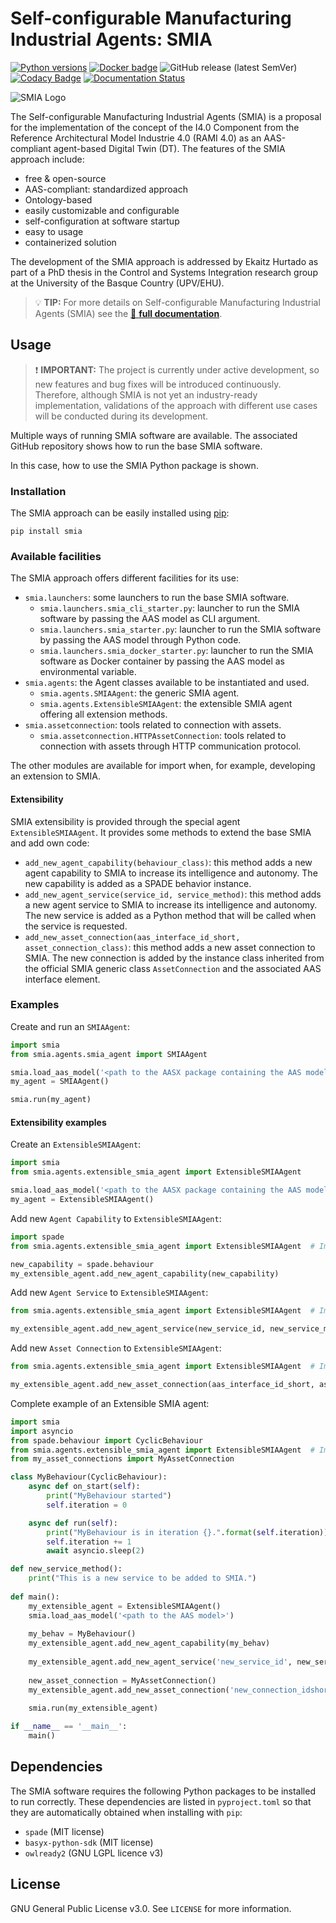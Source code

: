 # Self-configurable Manufacturing Industrial Agents: SMIA 

[![Python versions](https://img.shields.io/pypi/pyversions/smia.svg)](https://pypi.org/project/smia/) [![Docker badge](https://img.shields.io/docker/pulls/ekhurtado/smia.svg)](https://hub.docker.com/r/ekhurtado/smia/) ![GitHub release (latest SemVer)](https://img.shields.io/github/v/release/ekhurtado/SMIA?sort=semver) [![Codacy Badge](https://app.codacy.com/project/badge/Grade/e87506fff1bb4a438c20e11bb7295f51)](https://app.codacy.com/gh/ekhurtado/SMIA/dashboard?utm_source=gh&utm_medium=referral&utm_content=&utm_campaign=Badge_grade) [![Documentation Status](https://readthedocs.org/projects/smia/badge/?version=latest)](https://smia.readthedocs.io/en/latest/)


![SMIA Logo](https://raw.githubusercontent.com/ekhurtado/SMIA/refs/heads/main/images/SMIA_logo_positive.png "SMIA main logo")

[//]: # (The logo image need to be obtained externally)

[//]: # (//Dependiendo del modo de GitHub oscuro o claro se añade una imagen u otra&#41;)

The Self-configurable Manufacturing Industrial Agents (SMIA) is a proposal for the implementation of the concept of the I4.0 Component from the Reference Architectural Model Industrie 4.0 (RAMI 4.0) as an AAS-compliant agent-based Digital Twin (DT). The features of the SMIA approach include:

- free & open-source
- AAS-compliant: standardized approach
- Ontology-based
- easily customizable and configurable
- self-configuration at software startup
- easy to usage
- containerized solution

The development of the SMIA approach is addressed by Ekaitz Hurtado as part of a PhD thesis in the Control and Systems Integration research group at the University of the Basque Country (UPV/EHU).

> 💡 **TIP:**
> For more details on Self-configurable Manufacturing Industrial Agents (SMIA) see the [📄 **full documentation**](https://smia.readthedocs.io/en/latest/).

## Usage

> ❗ **IMPORTANT:**
> The project is currently under active development, 
> so new features and bug fixes will be introduced continuously.
> Therefore, although SMIA is not yet an industry-ready implementation,
> validations of the approach with different use cases will be conducted during its development.
 
Multiple ways of running SMIA software are available. The associated GitHub repository shows how to run the base SMIA software.

In this case, how to use the SMIA Python package is shown.

### Installation

The SMIA approach can be easily installed using [pip](https://pip.pypa.io/en/stable/):

```
pip install smia
```
[//]: # (TODO actualizar con el nombre cuando se publique)

### Available facilities

The SMIA approach offers different facilities for its use:

- ``smia.launchers``: some launchers to run the base SMIA software.
  - ``smia.launchers.smia_cli_starter.py``: launcher to run the SMIA software by passing the AAS model as CLI argument.
  - ``smia.launchers.smia_starter.py``: launcher to run the SMIA software by passing the AAS model through Python code.
  - ``smia.launchers.smia_docker_starter.py``: launcher to run the SMIA software as Docker container by passing the AAS model as environmental variable.
- ``smia.agents``: the Agent classes available to be instantiated and used.
  - ``smia.agents.SMIAAgent``: the generic SMIA agent.
  - ``smia.agents.ExtensibleSMIAAgent``: the extensible SMIA agent offering all extension methods.
- ``smia.assetconnection``: tools related to connection with assets.
  - ``smia.assetconnection.HTTPAssetConnection``: tools related to connection with assets through HTTP communication protocol.

The other modules are available for import when, for example, developing an extension to SMIA.

[//]: # (TODO actualizar con los que se presenten)

#### Extensibility

SMIA extensibility is provided through the special agent ``ExtensibleSMIAAgent``. It provides some methods to extend the base SMIA and add own code:

- ``add_new_agent_capability(behaviour_class)``: this method adds a new agent capability to SMIA to increase its intelligence and autonomy. The new capability is  added as a SPADE behavior instance.
- ``add_new_agent_service(service_id, service_method)``: this method adds a new agent service to SMIA to increase its intelligence and autonomy. The new service is added as a Python method that will be called when the service is requested.
- ``add_new_asset_connection(aas_interface_id_short, asset_connection_class)``: this method adds a new asset connection to SMIA. The new connection is added by the instance class inherited from the official SMIA generic class ``AssetConnection`` and the associated AAS interface element.

### Examples

Create and run an ``SMIAAgent``:
```python
import smia
from smia.agents.smia_agent import SMIAAgent

smia.load_aas_model('<path to the AASX package containing the AAS model>')
my_agent = SMIAAgent()

smia.run(my_agent)
```

#### Extensibility examples

Create an ``ExtensibleSMIAAgent``:
```python
import smia
from smia.agents.extensible_smia_agent import ExtensibleSMIAAgent

smia.load_aas_model('<path to the AASX package containing the AAS model>')
my_agent = ExtensibleSMIAAgent()
```

Add new ``Agent Capability`` to ``ExtensibleSMIAAgent``:
```python
import spade
from smia.agents.extensible_smia_agent import ExtensibleSMIAAgent  # Import from the SMIA package

new_capability = spade.behaviour
my_extensible_agent.add_new_agent_capability(new_capability)
```

Add new ``Agent Service`` to ``ExtensibleSMIAAgent``:

```python
from smia.agents.extensible_smia_agent import ExtensibleSMIAAgent  # Import from the SMIA package

my_extensible_agent.add_new_agent_service(new_service_id, new_service_method)
```

Add new ``Asset Connection`` to ``ExtensibleSMIAAgent``:

```python
from smia.agents.extensible_smia_agent import ExtensibleSMIAAgent  # Import from the SMIA package

my_extensible_agent.add_new_asset_connection(aas_interface_id_short, asset_connection_class)
```

Complete example of an Extensible SMIA agent:

```python
import smia
import asyncio
from spade.behaviour import CyclicBehaviour
from smia.agents.extensible_smia_agent import ExtensibleSMIAAgent  # Import from the SMIA package
from my_asset_connections import MyAssetConnection

class MyBehaviour(CyclicBehaviour):
    async def on_start(self):
        print("MyBehaviour started")
        self.iteration = 0

    async def run(self):
        print("MyBehaviour is in iteration {}.".format(self.iteration))
        self.iteration += 1
        await asyncio.sleep(2)

def new_service_method():
    print("This is a new service to be added to SMIA.")
    
def main():
    my_extensible_agent = ExtensibleSMIAAgent()
    smia.load_aas_model('<path to the AAS model>')
    
    my_behav = MyBehaviour()
    my_extensible_agent.add_new_agent_capability(my_behav)
    
    my_extensible_agent.add_new_agent_service('new_service_id', new_service_method)
    
    new_asset_connection = MyAssetConnection()
    my_extensible_agent.add_new_asset_connection('new_connection_idshort', new_asset_connection)
    
    smia.run(my_extensible_agent)

if __name__ == '__main__':
    main()
```

## Dependencies

The SMIA software requires the following Python packages to be installed to run correctly. These dependencies are listed in ``pyproject.toml`` so that they are automatically obtained when installing with ``pip``:

- ``spade`` (MIT license)
- ``basyx-python-sdk`` (MIT license)
- ``owlready2`` (GNU LGPL licence v3)

[//]: # (TODO actualizar con los que sean)

## License

GNU General Public License v3.0. See `LICENSE` for more information.
